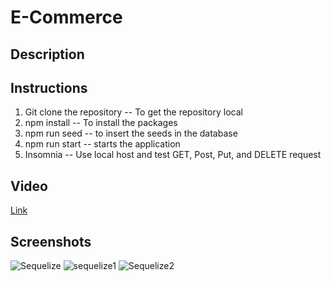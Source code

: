# E-Commerce

## Description

## Instructions
1. Git clone the repository -- To get the repository local
2. npm install -- To install the packages
3. npm run seed -- to insert the seeds in the database
4. npm run start -- starts the application
5. Insomnia -- Use local host and test GET, Post, Put, and DELETE request

## Video
[Link](https://watch.screencastify.com/v/UFiGuK1viIRjwrRfRT39)
## Screenshots
![Sequelize](https://github.com/Jeremyethridge/E-Commerce/assets/128623643/03485c57-50e4-4c49-8b6e-0116792d6366)
![sequelize1](https://github.com/Jeremyethridge/E-Commerce/assets/128623643/1ac00419-fb96-492d-baf7-06aa2f12ffc7)
![Sequelize2](https://github.com/Jeremyethridge/E-Commerce/assets/128623643/34f04281-5c43-41a7-b11c-ce74747cce86)


